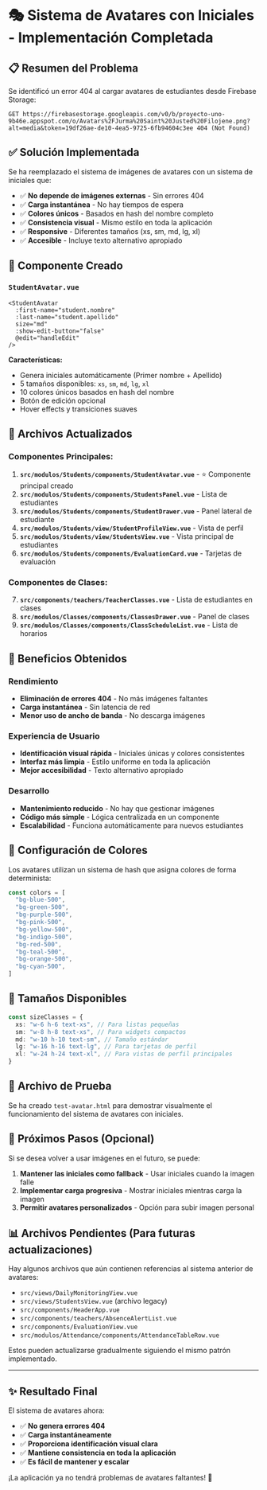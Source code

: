 # 🎭 Sistema de Avatares con Iniciales - Implementación Completada

## 📋 Resumen del Problema

Se identificó un error 404 al cargar avatares de estudiantes desde Firebase Storage:

```
GET https://firebasestorage.googleapis.com/v0/b/proyecto-uno-9b46e.appspot.com/o/Avatars%2FJurma%20Saint%20Justed%20Filojene.png?alt=media&token=19df26ae-de10-4ea5-9725-6fb94604c3ee 404 (Not Found)
```

## ✅ Solución Implementada

Se ha reemplazado el sistema de imágenes de avatares con un sistema de iniciales que:

- ✅ **No depende de imágenes externas** - Sin errores 404
- ✅ **Carga instantánea** - No hay tiempos de espera
- ✅ **Colores únicos** - Basados en hash del nombre completo
- ✅ **Consistencia visual** - Mismo estilo en toda la aplicación
- ✅ **Responsive** - Diferentes tamaños (xs, sm, md, lg, xl)
- ✅ **Accesible** - Incluye texto alternativo apropiado

## 🎨 Componente Creado

### `StudentAvatar.vue`

```vue
<StudentAvatar
  :first-name="student.nombre"
  :last-name="student.apellido"
  size="md"
  :show-edit-button="false"
  @edit="handleEdit"
/>
```

**Características:**

- Genera iniciales automáticamente (Primer nombre + Apellido)
- 5 tamaños disponibles: `xs`, `sm`, `md`, `lg`, `xl`
- 10 colores únicos basados en hash del nombre
- Botón de edición opcional
- Hover effects y transiciones suaves

## 📁 Archivos Actualizados

### Componentes Principales:

1. **`src/modulos/Students/components/StudentAvatar.vue`** - ⭐ Componente principal creado
2. **`src/modulos/Students/components/StudentsPanel.vue`** - Lista de estudiantes
3. **`src/modulos/Students/components/StudentDrawer.vue`** - Panel lateral de estudiante
4. **`src/modulos/Students/view/StudentProfileView.vue`** - Vista de perfil
5. **`src/modulos/Students/view/StudentsView.vue`** - Vista principal de estudiantes
6. **`src/modulos/Students/components/EvaluationCard.vue`** - Tarjetas de evaluación

### Componentes de Clases:

7. **`src/components/teachers/TeacherClasses.vue`** - Lista de estudiantes en clases
8. **`src/modulos/Classes/components/ClassesDrawer.vue`** - Panel de clases
9. **`src/modulos/Classes/components/ClassScheduleList.vue`** - Lista de horarios

## 🎯 Beneficios Obtenidos

### Rendimiento

- **Eliminación de errores 404** - No más imágenes faltantes
- **Carga instantánea** - Sin latencia de red
- **Menor uso de ancho de banda** - No descarga imágenes

### Experiencia de Usuario

- **Identificación visual rápida** - Iniciales únicas y colores consistentes
- **Interfaz más limpia** - Estilo uniforme en toda la aplicación
- **Mejor accesibilidad** - Texto alternativo apropiado

### Desarrollo

- **Mantenimiento reducido** - No hay que gestionar imágenes
- **Código más simple** - Lógica centralizada en un componente
- **Escalabilidad** - Funciona automáticamente para nuevos estudiantes

## 🔧 Configuración de Colores

Los avatares utilizan un sistema de hash que asigna colores de forma determinista:

```typescript
const colors = [
  "bg-blue-500",
  "bg-green-500",
  "bg-purple-500",
  "bg-pink-500",
  "bg-yellow-500",
  "bg-indigo-500",
  "bg-red-500",
  "bg-teal-500",
  "bg-orange-500",
  "bg-cyan-500",
]
```

## 📱 Tamaños Disponibles

```typescript
const sizeClasses = {
  xs: "w-6 h-6 text-xs", // Para listas pequeñas
  sm: "w-8 h-8 text-xs", // Para widgets compactos
  md: "w-10 h-10 text-sm", // Tamaño estándar
  lg: "w-16 h-16 text-lg", // Para tarjetas de perfil
  xl: "w-24 h-24 text-xl", // Para vistas de perfil principales
}
```

## 🧪 Archivo de Prueba

Se ha creado `test-avatar.html` para demostrar visualmente el funcionamiento del sistema de avatares con iniciales.

## 🚀 Próximos Pasos (Opcional)

Si se desea volver a usar imágenes en el futuro, se puede:

1. **Mantener las iniciales como fallback** - Usar iniciales cuando la imagen falle
2. **Implementar carga progresiva** - Mostrar iniciales mientras carga la imagen
3. **Permitir avatares personalizados** - Opción para subir imagen personal

## 📊 Archivos Pendientes (Para futuras actualizaciones)

Hay algunos archivos que aún contienen referencias al sistema anterior de avatares:

- `src/views/DailyMonitoringView.vue`
- `src/views/StudentsView.vue` (archivo legacy)
- `src/components/HeaderApp.vue`
- `src/components/teachers/AbsenceAlertList.vue`
- `src/components/EvaluationView.vue`
- `src/modulos/Attendance/components/AttendanceTableRow.vue`

Estos pueden actualizarse gradualmente siguiendo el mismo patrón implementado.

---

## ✨ Resultado Final

El sistema de avatares ahora:

- ✅ **No genera errores 404**
- ✅ **Carga instantáneamente**
- ✅ **Proporciona identificación visual clara**
- ✅ **Mantiene consistencia en toda la aplicación**
- ✅ **Es fácil de mantener y escalar**

¡La aplicación ya no tendrá problemas de avatares faltantes! 🎉
